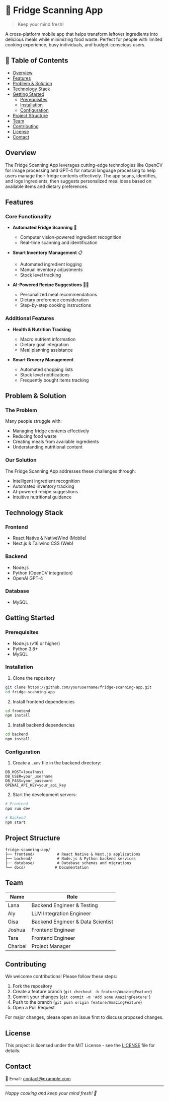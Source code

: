 # 🧊 Fridge Scanning App

> Keep your mind fresh!

A cross-platform mobile app that helps transform leftover ingredients into delicious meals while minimizing food waste. Perfect for people with limited cooking experience, busy individuals, and budget-conscious users.

## 📑 Table of Contents
- [Overview](#overview)
- [Features](#features)
- [Problem & Solution](#problem--solution)
- [Technology Stack](#technology-stack)
- [Getting Started](#getting-started)
  - [Prerequisites](#prerequisites)
  - [Installation](#installation)
  - [Configuration](#configuration)
- [Project Structure](#project-structure)
- [Team](#team)
- [Contributing](#contributing)
- [License](#license)
- [Contact](#contact)

## Overview

The Fridge Scanning App leverages cutting-edge technologies like OpenCV for image processing and GPT-4 for natural language processing to help users manage their fridge contents effectively. The app scans, identifies, and logs ingredients, then suggests personalized meal ideas based on available items and dietary preferences.

## Features

### Core Functionality
- **Automated Fridge Scanning** 📸
  - Computer vision-powered ingredient recognition
  - Real-time scanning and identification
  
- **Smart Inventory Management** 📋
  - Automated ingredient logging
  - Manual inventory adjustments
  - Stock level tracking
  
- **AI-Powered Recipe Suggestions** 🧑‍🍳
  - Personalized meal recommendations
  - Dietary preference consideration
  - Step-by-step cooking instructions

### Additional Features
- **Health & Nutrition Tracking**
  - Macro nutrient information
  - Dietary goal integration
  - Meal planning assistance

- **Smart Grocery Management**
  - Automated shopping lists
  - Stock level notifications
  - Frequently bought items tracking

## Problem & Solution

### The Problem
Many people struggle with:
- Managing fridge contents effectively
- Reducing food waste
- Creating meals from available ingredients
- Understanding nutritional content

### Our Solution
The Fridge Scanning App addresses these challenges through:
- Intelligent ingredient recognition
- Automated inventory tracking
- AI-powered recipe suggestions
- Intuitive nutritional guidance

## Technology Stack

### Frontend
- React Native & NativeWind (Mobile)
- Next.js & Tailwind CSS (Web)

### Backend
- Node.js
- Python (OpenCV integration)
- OpenAI GPT-4

### Database
- MySQL

## Getting Started

### Prerequisites
- Node.js (v16 or higher)
- Python 3.8+
- MySQL

### Installation

1. Clone the repository
```bash
git clone https://github.com/yourusername/fridge-scanning-app.git
cd fridge-scanning-app
```

2. Install frontend dependencies
```bash
cd frontend
npm install
```

3. Install backend dependencies
```bash
cd backend
npm install
```

### Configuration

1. Create a `.env` file in the backend directory:
```env
DB_HOST=localhost
DB_USER=your_username
DB_PASS=your_password
OPENAI_API_KEY=your_api_key
```

2. Start the development servers:
```bash
# Frontend
npm run dev

# Backend
npm start
```

## Project Structure
```
fridge-scanning-app/
├── frontend/          # React Native & Next.js applications
├── backend/           # Node.js & Python backend services
├── database/          # Database schemas and migrations
└── docs/             # Documentation
```

## Team

| Name | Role |
|------|------|
| Lana | Backend Engineer & Testing |
| Aly | LLM Integration Engineer |
| Gisa | Backend Engineer & Data Scientist |
| Joshua | Frontend Engineer |
| Tara | Frontend Engineer |
| Charbel | Project Manager |

## Contributing

We welcome contributions! Please follow these steps:

1. Fork the repository
2. Create a feature branch (`git checkout -b feature/AmazingFeature`)
3. Commit your changes (`git commit -m 'Add some AmazingFeature'`)
4. Push to the branch (`git push origin feature/AmazingFeature`)
5. Open a Pull Request

For major changes, please open an issue first to discuss proposed changes.

## License

This project is licensed under the MIT License - see the [LICENSE](LICENSE) file for details.

## Contact

📧 Email: contact@example.com

---

*Happy cooking and keep your mind fresh! 🌟*
